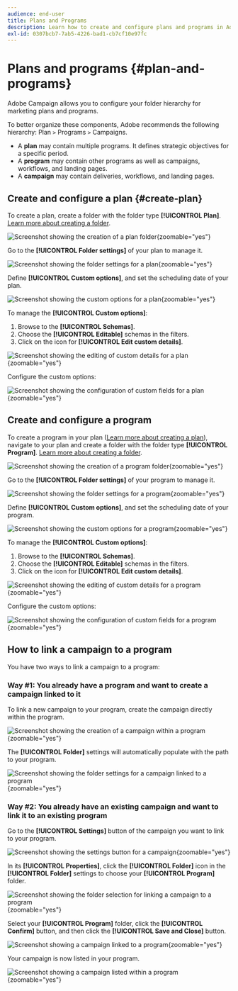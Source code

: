 ```yaml
---
audience: end-user
title: Plans and Programs
description: Learn how to create and configure plans and programs in Adobe Campaign
exl-id: 0307bcb7-7ab5-4226-bad1-cb7cf10e97fc
---
```

# Plans and programs {#plan-and-programs}

Adobe Campaign allows you to configure your folder hierarchy for marketing plans and programs.

To better organize these components, Adobe recommends the following hierarchy: Plan `>` Programs `>` Campaigns.

* A **plan** may contain multiple programs. It defines strategic objectives for a specific period.
* A **program** may contain other programs as well as campaigns, workflows, and landing pages.
* A **campaign** may contain deliveries, workflows, and landing pages.

## Create and configure a plan {#create-plan}

To create a plan, create a folder with the folder type **[!UICONTROL Plan]**. [Learn more about creating a folder](../get-started/work-with-folders.md).

![Screenshot showing the creation of a plan folder](assets/plan_create.png){zoomable="yes"}

Go to the **[!UICONTROL Folder settings]** of your plan to manage it.

![Screenshot showing the folder settings for a plan](assets/plan_settings.png){zoomable="yes"}

Define **[!UICONTROL Custom options]**, and set the scheduling date of your plan.

![Screenshot showing the custom options for a plan](assets/plan_options.png){zoomable="yes"}

To manage the **[!UICONTROL Custom options]**:

1. Browse to the **[!UICONTROL Schemas]**.
1. Choose the **[!UICONTROL Editable]** schemas in the filters.
1. Click on the icon for **[!UICONTROL Edit custom details]**.

![Screenshot showing the editing of custom details for a plan](assets/plan_edit.png){zoomable="yes"}

Configure the custom options:

![Screenshot showing the configuration of custom fields for a plan](assets/plan_customfields.png){zoomable="yes"}

## Create and configure a program

To create a program in your plan ([Learn more about creating a plan](#create-plan)), navigate to your plan and create a folder with the folder type **[!UICONTROL Program]**. [Learn more about creating a folder](../get-started/work-with-folders.md).

![Screenshot showing the creation of a program folder](assets/program_create.png){zoomable="yes"}

Go to the **[!UICONTROL Folder settings]** of your program to manage it.

![Screenshot showing the folder settings for a program](assets/program_settings.png){zoomable="yes"}

Define **[!UICONTROL Custom options]**, and set the scheduling date of your program.

![Screenshot showing the custom options for a program](assets/program_options.png){zoomable="yes"}

To manage the **[!UICONTROL Custom options]**:

1. Browse to the **[!UICONTROL Schemas]**.
1. Choose the **[!UICONTROL Editable]** schemas in the filters.
1. Click on the icon for **[!UICONTROL Edit custom details]**.

![Screenshot showing the editing of custom details for a program](assets/program_edit.png){zoomable="yes"}

Configure the custom options:

![Screenshot showing the configuration of custom fields for a program](assets/program_customfields.png){zoomable="yes"}

## How to link a campaign to a program

You have two ways to link a campaign to a program:

### Way #1: You already have a program and want to create a campaign linked to it

To link a new campaign to your program, create the campaign directly within the program.

![Screenshot showing the creation of a campaign within a program](assets/program_campaign_create.png){zoomable="yes"}

The **[!UICONTROL Folder]** settings will automatically populate with the path to your program.

![Screenshot showing the folder settings for a campaign linked to a program](assets/program_campaign_folder.png){zoomable="yes"}

### Way #2: You already have an existing campaign and want to link it to an existing program

Go to the **[!UICONTROL Settings]** button of the campaign you want to link to your program.

![Screenshot showing the settings button for a campaign](assets/campaign_settings.png){zoomable="yes"}

In its **[!UICONTROL Properties]**, click the **[!UICONTROL Folder]** icon in the **[!UICONTROL Folder]** settings to choose your **[!UICONTROL Program]** folder.

![Screenshot showing the folder selection for linking a campaign to a program](assets/campaign_folder.png){zoomable="yes"}

Select your **[!UICONTROL Program]** folder, click the **[!UICONTROL Confirm]** button, and then click the **[!UICONTROL Save and Close]** button.

![Screenshot showing a campaign linked to a program](assets/campaign_linked.png){zoomable="yes"}

Your campaign is now listed in your program.

![Screenshot showing a campaign listed within a program](assets/campaign_in_program.png){zoomable="yes"}